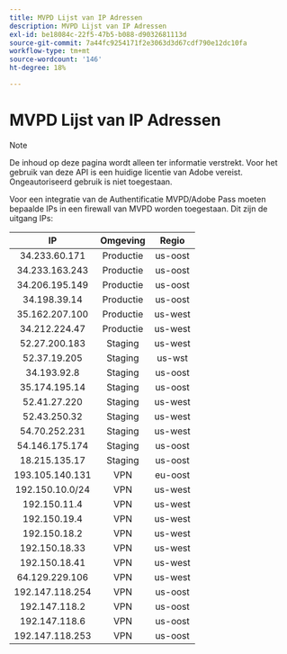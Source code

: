 ```yaml
---
title: MVPD Lijst van IP Adressen
description: MVPD Lijst van IP Adressen
exl-id: be18084c-22f5-47b5-b088-d9032681113d
source-git-commit: 7a44fc9254171f2e3063d3d67cdf790e12dc10fa
workflow-type: tm+mt
source-wordcount: '146'
ht-degree: 18%

---
```


# MVPD Lijst van IP Adressen

>[!NOTE]
>
>De inhoud op deze pagina wordt alleen ter informatie verstrekt. Voor het gebruik van deze API is een huidige licentie van Adobe vereist. Ongeautoriseerd gebruik is niet toegestaan.

Voor een integratie van de Authentificatie MVPD/Adobe Pass moeten bepaalde IPs in een firewall van MVPD worden toegestaan. Dit zijn de uitgang IPs:

| IP | Omgeving | Regio |
| :-------------: | :---------: | :-----: |
| 34.233.60.171 | Productie | us-oost |
| 34.233.163.243 | Productie | us-oost |
| 34.206.195.149 | Productie | us-oost |
| 34.198.39.14 | Productie | us-oost |
| 35.162.207.100 | Productie | us-west |
| 34.212.224.47 | Productie | us-west |
| 52.27.200.183 | Staging | us-west |
| 52.37.19.205 | Staging | us-wst |
| 34.193.92.8 | Staging | us-oost |
| 35.174.195.14 | Staging | us-oost |
| 52.41.27.220 | Staging | us-west |
| 52.43.250.32 | Staging | us-west |
| 54.70.252.231 | Staging | us-west |
| 54.146.175.174 | Staging | us-oost |
| 18.215.135.17 | Staging | us-oost |
| 193.105.140.131 | VPN | eu-oost |
| 192.150.10.0/24 | VPN | us-west |
| 192.150.11.4 | VPN | us-west |
| 192.150.19.4 | VPN | us-west |
| 192.150.18.2 | VPN | us-west |
| 192.150.18.33 | VPN | us-west |
| 192.150.18.41 | VPN | us-west |
| 64.129.229.106 | VPN | us-west |
| 192.147.118.254 | VPN | us-oost |
| 192.147.118.2 | VPN | us-oost |
| 192.147.118.6 | VPN | us-oost |
| 192.147.118.253 | VPN | us-oost |
